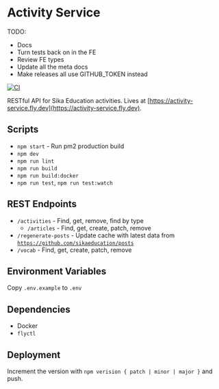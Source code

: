 # Activity Service

TODO:

- Docs
- Turn tests back on in the FE
- Review FE types
- Update all the meta docs
- Make releases all use GITHUB_TOKEN instead

[![CI](https://github.com/sikaeducation/activity-service/actions/workflows/main.yml/badge.svg)](https://github.com/sikaeducation/activity-service/actions/workflows/main.yml)

RESTful API for Sika Education activities. Lives at [https://activity-service.fly.dev](https://activity-service.fly.dev).

## Scripts

- `npm start` - Run pm2 production build
- `npm dev`
- `npm run lint`
- `npm run build`
- `npm run build:docker`
- `npm run test`, `npm run test:watch`

## REST Endpoints

- `/activities` - Find, get, remove, find by type
  - `/articles` - Find, get, create, patch, remove
- `/regenerate-posts` - Update cache with latest data from [`https://github.com/sikaeducation/posts`](https://github.com/sikaeducation/posts)
- `/vocab` - Find, get, create, patch, remove

## Environment Variables

Copy `.env.example` to `.env`

## Dependencies

- Docker
- `flyctl`

## Deployment

Increment the version with `npm verision { patch | minor | major }` and push.
